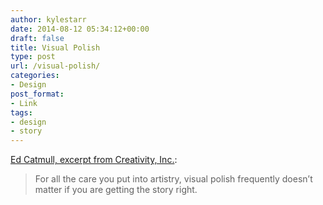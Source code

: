 ```yaml
---
author: kylestarr
date: 2014-08-12 05:34:12+00:00
draft: false
title: Visual Polish
type: post
url: /visual-polish/
categories:
- Design
post_format:
- Link
tags:
- design
- story
---
```


[Ed Catmull, excerpt from Creativity, Inc.](https://itunes.apple.com/WebObjects/MZStore.woa/wa/viewBook?id=733503589):


<blockquote>For all the care you put into artistry, visual polish frequently doesn’t matter if you are getting the story right.</blockquote>
